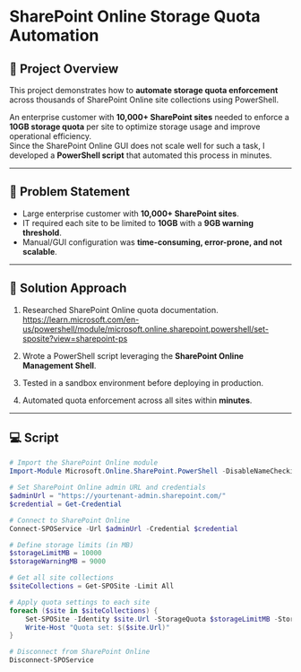 # SharePoint Online Storage Quota Automation

## 📌 Project Overview
This project demonstrates how to **automate storage quota enforcement** across thousands of SharePoint Online site collections using PowerShell.

An enterprise customer with **10,000+ SharePoint sites** needed to enforce a **10GB storage quota** per site to optimize storage usage and improve operational efficiency.  
Since the SharePoint Online GUI does not scale well for such a task, I developed a **PowerShell script** that automated this process in minutes.

---

## 🚀 Problem Statement
- Large enterprise customer with **10,000+ SharePoint sites**.
- IT required each site to be limited to **10GB** with a **9GB warning threshold**.
- Manual/GUI configuration was **time-consuming, error-prone, and not scalable**.

---

## 🔧 Solution Approach
1. Researched SharePoint Online quota documentation.  https://learn.microsoft.com/en-us/powershell/module/microsoft.online.sharepoint.powershell/set-sposite?view=sharepoint-ps
 
2. Wrote a PowerShell script leveraging the **SharePoint Online Management Shell**.  
3. Tested in a sandbox environment before deploying in production.  
4. Automated quota enforcement across all sites within **minutes**.

---

## 💻 Script

```powershell
# Import the SharePoint Online module
Import-Module Microsoft.Online.SharePoint.PowerShell -DisableNameChecking

# Set SharePoint Online admin URL and credentials
$adminUrl = "https://yourtenant-admin.sharepoint.com/"
$credential = Get-Credential

# Connect to SharePoint Online
Connect-SPOService -Url $adminUrl -Credential $credential

# Define storage limits (in MB)
$storageLimitMB = 10000
$storageWarningMB = 9000

# Get all site collections
$siteCollections = Get-SPOSite -Limit All

# Apply quota settings to each site
foreach ($site in $siteCollections) {
    Set-SPOSite -Identity $site.Url -StorageQuota $storageLimitMB -StorageQuotaWarningLevel $storageWarningMB
    Write-Host "Quota set: $($site.Url)"
}

# Disconnect from SharePoint Online
Disconnect-SPOService
